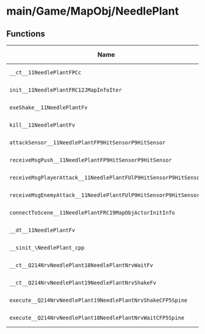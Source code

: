 # main/Game/MapObj/NeedlePlant

## Functions

| Name | Address | Match % |
|------|---------|---------|
| `__ct__11NeedlePlantFPCc` | `0x80202CF8` | :x: (0.0%) |
| `init__11NeedlePlantFRC12JMapInfoIter` | `0x80202D3C` | :x: (0.0%) |
| `exeShake__11NeedlePlantFv` | `0x80202EA4` | :x: (0.0%) |
| `kill__11NeedlePlantFv` | `0x80202F20` | :x: (0.0%) |
| `attackSensor__11NeedlePlantFP9HitSensorP9HitSensor` | `0x80202FD4` | :x: (0.0%) |
| `receiveMsgPush__11NeedlePlantFP9HitSensorP9HitSensor` | `0x8020310C` | :x: (0.0%) |
| `receiveMsgPlayerAttack__11NeedlePlantFUlP9HitSensorP9HitSensor` | `0x80203180` | :x: (0.0%) |
| `receiveMsgEnemyAttack__11NeedlePlantFUlP9HitSensorP9HitSensor` | `0x80203208` | :x: (0.0%) |
| `connectToScene__11NeedlePlantFRC19MapObjActorInitInfo` | `0x80203238` | :x: (0.0%) |
| `__dt__11NeedlePlantFv` | `0x8020323C` | :x: (0.0%) |
| `__sinit_\NeedlePlant_cpp` | `0x80203294` | :x: (0.0%) |
| `__ct__Q214NrvNeedlePlant18NeedlePlantNrvWaitFv` | `0x802032C0` | :x: (0.0%) |
| `__ct__Q214NrvNeedlePlant19NeedlePlantNrvShakeFv` | `0x802032D0` | :x: (0.0%) |
| `execute__Q214NrvNeedlePlant19NeedlePlantNrvShakeCFP5Spine` | `0x802032E0` | :x: (0.0%) |
| `execute__Q214NrvNeedlePlant18NeedlePlantNrvWaitCFP5Spine` | `0x802032E8` | :x: (0.0%) |